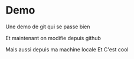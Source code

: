 # Demo
Une demo de git qui se passe bien

Et maintenant on modifie depuis github

Mais aussi depuis ma machine locale
Et C'est cool
